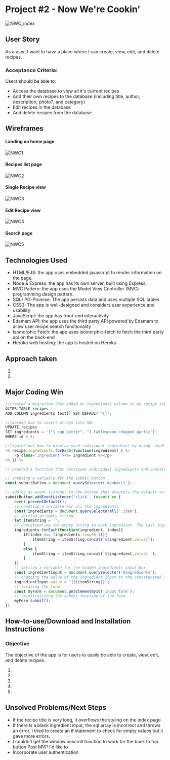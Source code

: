# Project #2 - Now We're Cookin'

![NWC_index](./assets/NWCindex.png)

## User Story
As a user, I want to have a place where I can create, view, edit, and delete recipes.

### Acceptance Criteria:
Users should be able to:
- Access the database to view all it's current recipes
- Add their own recipes to the database (including title, author, description, photo?, and category)
- Edit recipes in the database
- And delete recipes from the database

## Wireframes
#### Landing on home page

![NWC1](./assets/NWC1.png)

#### Recipes list page

![NWC2](assets/NWC2.png)

#### Single Recipe view

![NWC3](assets/NWC3.png)

#### Edit Recipe view

![NWC4](assets/NWC4.png)

#### Search page

![NWC5](assets/NWC5.png)

## Technologies Used
- HTML/EJS: the app uses embedded javascript to render information on the page.
- Node & Express: the app has its own server, built using Express.
- MVC Pattern: the app uses the Model View Controller (MVC) programming design pattern. 
- SQL/ PG-Promise: The app persists data and uses multiple SQL tables
- CSS3: The app is well-designed and considers user experience and usability
- JavaScript: the app has front-end interactivity
- Edamam API: the app uses the third party API powered by Edamam to allow user recipe search functionality
- Isomorphic Fetch: the app uses isomorphic-fetch to fetch the third party api on the back-end
- Heroku web hosting: the app is hosted on Heroku

## Approach taken
1. 
2. 

## Major Coding Win
```js
//created a migration that added an ingredients column to my recipe table that used the array datatype. It's very important to set the default value to an empty array otherwise it will be null and throw errors. 
ALTER TABLE recipes 
ADD COLUMN ingredients text[] SET DEFAULT '{}';

//learned how to insert arrays into SQL
UPDATE recipes
SET ingredients = '{"1 cup butter", "1 tablespoon chopped garlic"}'
WHERE id = 5;

//figured out how to display each individual ingredient by using .forEach in ejs
<% recipe.ingredients.forEach(function(ingredient) { %>
    <p class='ingredient'><%= ingredient %></p>
<% }) %>

// created a function that retrieves individual ingredients and concatenates them to sql format to be updated in the database

// creating a variable for the submit button
const submitButton = document.querySelector('#submit1');

// adding an event listener to the button that prevents the default action
submitButton.addEventListener('click', (event) => {
    event.preventDefault();
    // creating a variable for all the ingredients
    const ingredients = document.querySelectorAll('.item');
    // setting an empty string
    let itemString = '';
    // concatenating the empty string to each ingredient. The last ingredient doesn't get a comma
    ingredients.forEach(function(ingredient, index){
        if(index === (ingredients.length-1)){
            itemString = itemString.concat(`${ingredient.value}`);
        }
        else {
            itemString = itemString.concat(`${ingredient.value},`);
        }
    })
    // setting a variable for the hidden ingredients input box
    const ingredientInput = document.querySelector('#ingredients');
    // changing the value of the ingredient input to the concatenated string with {} to be recognized by sql
    ingredientInput.value = `{${itemString}}`;
    // locating the form 
    const myForm = document.getElementById('input_form');
    // reinitializing the submit function of the form
    myForm.submit(); 
})
```

## How-to-use/Download and Installation Instructions

### Objective
The objective of the app is for users to easily be able to create, view, edit, and delete recipes.

1. 
2. 
3. 
4. 
5. 

## Unsolved Problems/Next Steps
- If the recipe title is very long, it overflows the styling on the index page
- If there is a blank ingredient input, the sql array is incorrect and throws an error. I tried to create an if statement to check for empty values but it gave more errors.
- I couldn't get the window.onscroll function to work for the back to top button
Post MVP I'd like to 
- Incorporate user authentication
